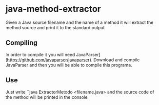 # java-method-extractor
Given a Java source filename and the name of a method it will extract the method source and print it to the standard output

Compiling
----------

In order to compile it you will need JavaParser](https://github.com/javaparser/javaparser). Download and compile JavaParser and then you will be able to compile this  programa.

Use
---

Just write ``java ExtractorMetodo <filename.java> <methodName> and the source code of the method will be printed in the console
